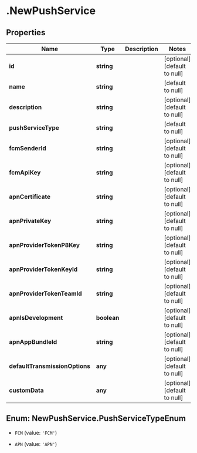 # .NewPushService

## Properties
Name | Type | Description | Notes
------------ | ------------- | ------------- | -------------
**id** | **string** |  | [optional] [default to null]
**name** | **string** |  | [default to null]
**description** | **string** |  | [optional] [default to null]
**pushServiceType** | **string** |  | [default to null]
**fcmSenderId** | **string** |  | [optional] [default to null]
**fcmApiKey** | **string** |  | [optional] [default to null]
**apnCertificate** | **string** |  | [optional] [default to null]
**apnPrivateKey** | **string** |  | [optional] [default to null]
**apnProviderTokenP8Key** | **string** |  | [optional] [default to null]
**apnProviderTokenKeyId** | **string** |  | [optional] [default to null]
**apnProviderTokenTeamId** | **string** |  | [optional] [default to null]
**apnIsDevelopment** | **boolean** |  | [optional] [default to null]
**apnAppBundleId** | **string** |  | [optional] [default to null]
**defaultTransmissionOptions** | **any** |  | [optional] [default to null]
**customData** | **any** |  | [optional] [default to null]


<a name="NewPushService.PushServiceTypeEnum"></a>
## Enum: NewPushService.PushServiceTypeEnum


* `FCM` (value: `'FCM'`)

* `APN` (value: `'APN'`)




